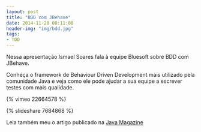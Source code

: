 ```yaml
---
layout: post
title: "BDD com JBehave" 
date: 2014-11-28 08:11:08 
header-img: "img/bdd.jpg"
tags: 
- TDD
---
```

Nessa apresentação Ismael Soares fala à equipe Bluesoft sobre BDD com JBehave.

Conheça o framework de Behaviour Driven Development mais utilizado pela comunidade Java e veja como ele pode ajudar a sua equipe a escrever testes com mais qualidade.


{% vimeo 22664578 %}

{% slideshare 7684868 %}

Leia também meu o artigo publicado na <a href="http://www.devmedia.com.br/desenvolvimento-orientado-por-comportamento-bdd-artigo-java-magazine-91/21127">Java Magazine</a>